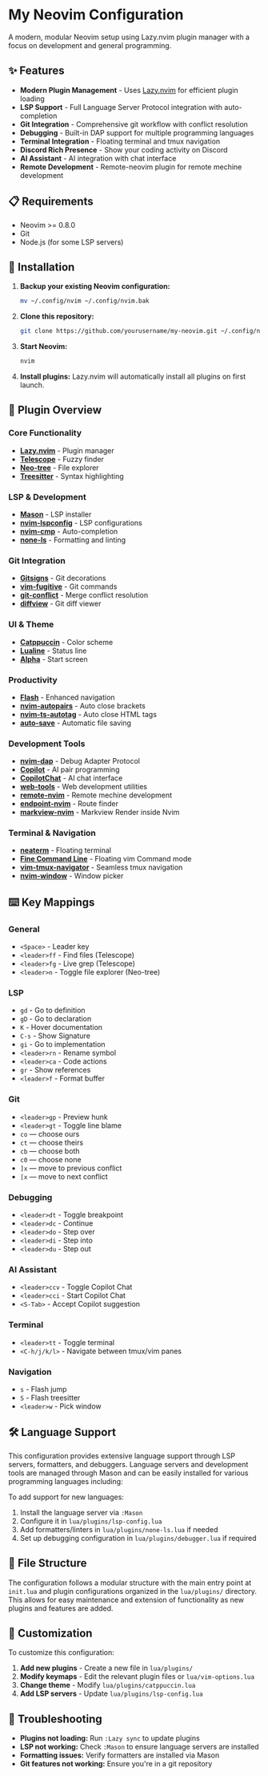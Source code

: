 # My Neovim Configuration

A modern, modular Neovim setup using Lazy.nvim plugin manager with a focus on development and general programming.

## ✨ Features

- **Modern Plugin Management** - Uses [Lazy.nvim](https://github.com/folke/lazy.nvim) for efficient plugin loading
- **LSP Support** - Full Language Server Protocol integration with auto-completion
- **Git Integration** - Comprehensive git workflow with conflict resolution
- **Debugging** - Built-in DAP support for multiple programming languages
- **Terminal Integration** - Floating terminal and tmux navigation
- **Discord Rich Presence** - Show your coding activity on Discord
- **AI Assistant** - AI integration with chat interface
- **Remote Development** - Remote-neovim plugin for remote mechine development

## 📋 Requirements

- Neovim >= 0.8.0
- Git
- Node.js (for some LSP servers)

## 🚀 Installation

1. **Backup your existing Neovim configuration:**
   ```bash
   mv ~/.config/nvim ~/.config/nvim.bak
   ```

2. **Clone this repository:**
   ```bash
   git clone https://github.com/yourusername/my-neovim.git ~/.config/nvim
   ```

3. **Start Neovim:**
   ```bash
   nvim
   ```

4. **Install plugins:**
   Lazy.nvim will automatically install all plugins on first launch.

## 🔧 Plugin Overview

### Core Functionality
- **[Lazy.nvim](https://github.com/folke/lazy.nvim)** - Plugin manager
- **[Telescope](https://github.com/nvim-telescope/telescope.nvim)** - Fuzzy finder
- **[Neo-tree](https://github.com/nvim-neo-tree/neo-tree.nvim)** - File explorer
- **[Treesitter](https://github.com/nvim-treesitter/nvim-treesitter)** - Syntax highlighting

### LSP & Development
- **[Mason](https://github.com/williamboman/mason.nvim)** - LSP installer
- **[nvim-lspconfig](https://github.com/neovim/nvim-lspconfig)** - LSP configurations
- **[nvim-cmp](https://github.com/hrsh7th/nvim-cmp)** - Auto-completion
- **[none-ls](https://github.com/nvimtools/none-ls.nvim)** - Formatting and linting

### Git Integration
- **[Gitsigns](https://github.com/lewis6991/gitsigns.nvim)** - Git decorations
- **[vim-fugitive](https://github.com/tpope/vim-fugitive)** - Git commands
- **[git-conflict](https://github.com/akinsho/git-conflict.nvim)** - Merge conflict resolution
- **[diffview](https://github.com/sindrets/diffview.nvim)** - Git diff viewer

### UI & Theme
- **[Catppuccin](https://github.com/catppuccin/nvim)** - Color scheme
- **[Lualine](https://github.com/nvim-lualine/lualine.nvim)** - Status line
- **[Alpha](https://github.com/goolord/alpha-nvim)** - Start screen

### Productivity
- **[Flash](https://github.com/folke/flash.nvim)** - Enhanced navigation
- **[nvim-autopairs](https://github.com/windwp/nvim-autopairs)** - Auto close brackets
- **[nvim-ts-autotag](https://github.com/windwp/nvim-ts-autotag)** - Auto close HTML tags
- **[auto-save](https://github.com/okuuva/auto-save.nvim)** - Automatic file saving

### Development Tools
- **[nvim-dap](https://github.com/mfussenegger/nvim-dap)** - Debug Adapter Protocol
- **[Copilot](https://github.com/github/copilot.vim)** - AI pair programming
- **[CopilotChat](https://github.com/CopilotC-Nvim/CopilotChat.nvim)** - AI chat interface
- **[web-tools](https://github.com/ray-x/web-tools.nvim)** - Web development utilities
- **[remote-nvim](https://github.com/amitds1997/remote-nvim.nvim.git)** - Remote mechine development
- **[endpoint-nvim](https://github.com/zerochae/endpoint.nvim.git)** - Route finder
- **[markview-nvim](https://github.com/OXY2DEV/markview.nvim.git)** - Markview Render inside Nvim

### Terminal & Navigation
- **[neaterm](https://github.com/Dan7h3x/neaterm.nvim)** - Floating terminal
- **[Fine Command Line](https://github.com/VonHeikemen/fine-cmdline.nvim.git)** - Floating vim Command mode
- **[vim-tmux-navigator](https://github.com/christoomey/vim-tmux-navigator)** - Seamless tmux navigation
- **[nvim-window](https://github.com/yorickpeterse/nvim-window)** - Window picker

## ⌨️ Key Mappings

### General
- `<Space>` - Leader key
- `<leader>ff` - Find files (Telescope)
- `<leader>fg` - Live grep (Telescope)
- `<leader>n` - Toggle file explorer (Neo-tree)

### LSP
- `gd` - Go to definition
- `gD` - Go to declaration
- `K` - Hover documentation
- `C-s` - Show Signature
- `gi` - Go to implementation
- `<leader>rn` - Rename symbol
- `<leader>ca` - Code actions
- `gr` - Show references
- `<leader>f` - Format buffer

### Git
- `<leader>gp` - Preview hunk
- `<leader>gt` - Toggle line blame
- `co` — choose ours
- `ct` — choose theirs
- `cb` — choose both
- `c0` — choose none
- `]x` — move to previous conflict
- `[x` — move to next conflict

### Debugging
- `<leader>dt` - Toggle breakpoint
- `<leader>dc` - Continue
- `<leader>do` - Step over
- `<leader>di` - Step into
- `<leader>du` - Step out

### AI Assistant
- `<leader>ccv` - Toggle Copilot Chat
- `<leader>cci` - Start Copilot Chat
- `<S-Tab>` - Accept Copilot suggestion

### Terminal
- `<leader>tt` - Toggle terminal
- `<C-h/j/k/l>` - Navigate between tmux/vim panes

### Navigation
- `s` - Flash jump
- `S` - Flash treesitter
- `<leader>w` - Pick window

## 🛠️ Language Support

This configuration provides extensive language support through LSP servers, formatters, and debuggers. Language servers and development tools are managed through Mason and can be easily installed for various programming languages including:

To add support for new languages:
1. Install the language server via `:Mason`
2. Configure it in `lua/plugins/lsp-config.lua`
3. Add formatters/linters in `lua/plugins/none-ls.lua` if needed
4. Set up debugging configuration in `lua/plugins/debugger.lua` if required

## 📁 File Structure

The configuration follows a modular structure with the main entry point at `init.lua` and plugin configurations organized in the `lua/plugins/` directory. This allows for easy maintenance and extension of functionality as new plugins and features are added.

## 🎨 Customization

To customize this configuration:

1. **Add new plugins** - Create a new file in `lua/plugins/`
2. **Modify keymaps** - Edit the relevant plugin files or `lua/vim-options.lua`
3. **Change theme** - Modify `lua/plugins/catppuccin.lua`
4. **Add LSP servers** - Update `lua/plugins/lsp-config.lua`

## 🐛 Troubleshooting

- **Plugins not loading:** Run `:Lazy sync` to update plugins
- **LSP not working:** Check `:Mason` to ensure language servers are installed
- **Formatting issues:** Verify formatters are installed via Mason
- **Git features not working:** Ensure you're in a git repository

